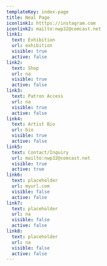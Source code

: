 ```yaml
---
templateKey: index-page
title: Neal Page
iconlink1: htttps://instagram.com
iconlink2: mailto:nwp32@comcast.net
link1:
  text: Exhibition
  url: exhibition
  visible: true
  active: false
link2:
  text: Shop
  url: na
  visible: true
  active: false
link3:
  text: Patron Access
  url: na
  visible: true
  active: false
link4:
  text: Artist Bio
  url: bio
  visible: true
  active: false
link5:
  text: Contact/Inquiry
  url: mailto:nwp32@comcast.net
  visible: true
  active: true
link6:
  text: placeholder
  url: myurl.com
  visible: false
  active: false
link7:
  text: placeholder
  url: na
  visible: false
  active: false
link8:
  text: placeholder
  url: na
  visible: false
  active: false
---
```

